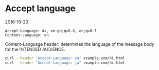 Accept language
=============================
2016-10-23



```http
Accept-Language: da, en-gb;q=0.8, en;q=0.7
Content-Language: en
```

Content-Language header: determines the language of the message body for the INTENDED AUDIENCE.

```bash
curl --header "Accept-Language: en" example.com/hi.html
curl --header "Accept-Language: ja" example.com/hi.html
```





